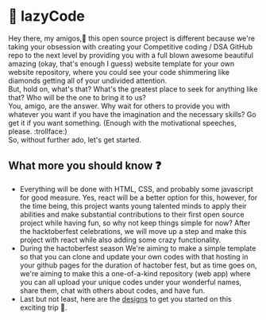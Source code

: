 # :bookmark: lazyCode

Hey there, my amigos,:wave: this open source project is different because we're taking your obsession with creating your Competitive coding / DSA GitHub repo to the next level by providing you with a full blown awesome beautiful amazing (okay, that's enough I guess) website template for your own website repository, where you could see your code shimmering like diamonds getting all of your undivided attention.  
But, hold on, what's that?
What's the greatest place to seek for anything like that? Who will be the one to bring it to us?  
You, amigo, are the answer. Why wait for others to provide you with whatever you want if you have the imagination and the necessary skills? Go get it if you want something. (Enough with the motivational speeches, please. :trollface:)  
So, without further ado, let's get started.

## What more you should know :question:

- Everything will be done with HTML, CSS, and probably some javascript for good measure. Yes, react will be a better option for this, however, for the time being, this project wants young talented minds to apply their abilities and make substantial contributions to their first open source project while having fun, so why not keep things simple for now? After the hacktoberfest celebrations, we will move up a step and make this project with react while also adding some crazy functionality.
- During the hactoberfest season We're aiming to make a simple template so that you can clone and update your own codes with that hosting in your github pages for the duration of hactober fest, but as time goes on, we're aiming to make this a one-of-a-kind repository (web app) where you can all upload your unique codes under your wonderful names, share them, chat with others about codes, and have fun.
- Last but not least, here are the [designs](https://www.figma.com/file/nhmSygpLCznrCwPBmYEjdK/lazyCode?node-id=0%3A1) to get you started on this exciting trip :tada:.
